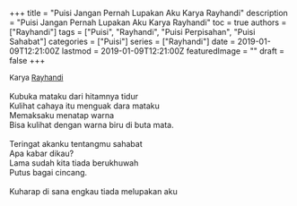 +++
title = "Puisi Jangan Pernah Lupakan Aku Karya Rayhandi"
description = "Puisi Jangan Pernah Lupakan Aku Karya Rayhandi"
toc = true
authors = ["Rayhandi"]
tags = ["Puisi", "Rayhandi", "Puisi Perpisahan", "Puisi Sahabat"]
categories = ["Puisi"]
series = ["Rayhandi"]
date = 2019-01-09T12:21:00Z
lastmod = 2019-01-09T12:21:00Z
featuredImage = ""
draft = false
+++

<div style="text-align: justify;">
<div style="font-size: small;">Karya <a href="/authors/rayhandi/" target="_blank">Rayhandi</a></div><br />
Kubuka mataku dari hitamnya tidur<br />Kulihat cahaya itu menguak dara mataku<br />Memaksaku menatap warna<br />Bisa kulihat dengan warna biru di buta mata.<br /><br />Teringat akanku tentangmu sahabat<br />Apa kabar dikau?<br />Lama sudah kita tiada berukhuwah<br />Putus bagai cincang.<br /><br />Kuharap di sana engkau tiada melupakan aku</div>
